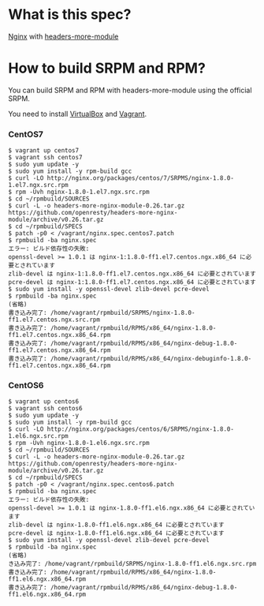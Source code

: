 # What is this spec?

[Nginx](http://nginx.org) with [headers-more-module](http://wiki.nginx.org/NginxHttpHeadersMoreModule)

# How to build SRPM and RPM?

You can build SRPM and RPM with headers-more-module using the official SRPM.

You need to install [VirtualBox](https://www.virtualbox.org/) and [Vagrant](http://www.vagrantup.com/).

### CentOS7

```
$ vagrant up centos7
$ vagrant ssh centos7
$ sudo yum update -y
$ sudo yum install -y rpm-build gcc
$ curl -LO http://nginx.org/packages/centos/7/SRPMS/nginx-1.8.0-1.el7.ngx.src.rpm
$ rpm -Uvh nginx-1.8.0-1.el7.ngx.src.rpm
$ cd ~/rpmbuild/SOURCES
$ curl -L -o headers-more-nginx-module-0.26.tar.gz https://github.com/openresty/headers-more-nginx-module/archive/v0.26.tar.gz
$ cd ~/rpmbuild/SPECS
$ patch -p0 < /vagrant/nginx.spec.centos7.patch
$ rpmbuild -ba nginx.spec
エラー: ビルド依存性の失敗:
openssl-devel >= 1.0.1 は nginx-1:1.8.0-ff1.el7.centos.ngx.x86_64 に必要とされています
zlib-devel は nginx-1:1.8.0-ff1.el7.centos.ngx.x86_64 に必要とされています
pcre-devel は nginx-1:1.8.0-ff1.el7.centos.ngx.x86_64 に必要とされています
$ sudo yum install -y openssl-devel zlib-devel pcre-devel
$ rpmbuild -ba nginx.spec
(省略)
書き込み完了: /home/vagrant/rpmbuild/SRPMS/nginx-1.8.0-ff1.el7.centos.ngx.src.rpm
書き込み完了: /home/vagrant/rpmbuild/RPMS/x86_64/nginx-1.8.0-ff1.el7.centos.ngx.x86_64.rpm
書き込み完了: /home/vagrant/rpmbuild/RPMS/x86_64/nginx-debug-1.8.0-ff1.el7.centos.ngx.x86_64.rpm
書き込み完了: /home/vagrant/rpmbuild/RPMS/x86_64/nginx-debuginfo-1.8.0-ff1.el7.centos.ngx.x86_64.rpm
```

### CentOS6

```
$ vagrant up centos6
$ vagrant ssh centos6
$ sudo yum update -y
$ sudo yum install -y rpm-build gcc
$ curl -LO http://nginx.org/packages/centos/6/SRPMS/nginx-1.8.0-1.el6.ngx.src.rpm
$ rpm -Uvh nginx-1.8.0-1.el6.ngx.src.rpm
$ cd ~/rpmbuild/SOURCES
$ curl -L -o headers-more-nginx-module-0.26.tar.gz https://github.com/openresty/headers-more-nginx-module/archive/v0.26.tar.gz
$ cd ~/rpmbuild/SPECS
$ patch -p0 < /vagrant/nginx.spec.centos6.patch
$ rpmbuild -ba nginx.spec
エラー: ビルド依存性の失敗:
openssl-devel >= 1.0.1 は nginx-1.8.0-ff1.el6.ngx.x86_64 に必要とされています
zlib-devel は nginx-1.8.0-ff1.el6.ngx.x86_64 に必要とされています
pcre-devel は nginx-1.8.0-ff1.el6.ngx.x86_64 に必要とされています
$ sudo yum install -y openssl-devel zlib-devel pcre-devel
$ rpmbuild -ba nginx.spec
(省略)
き込み完了: /home/vagrant/rpmbuild/SRPMS/nginx-1.8.0-ff1.el6.ngx.src.rpm
書き込み完了: /home/vagrant/rpmbuild/RPMS/x86_64/nginx-1.8.0-ff1.el6.ngx.x86_64.rpm
書き込み完了: /home/vagrant/rpmbuild/RPMS/x86_64/nginx-debug-1.8.0-ff1.el6.ngx.x86_64.rpm
```
